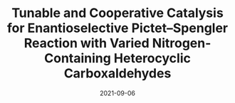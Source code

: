 ---
title: "Tunable and Cooperative Catalysis for Enantioselective Pictet–Spengler Reaction with Varied Nitrogen-Containing Heterocyclic Carboxaldehydes"
date: "2021-09-06"
section: "chemistry"
category: "publications"
featuredImage: "/images/chemistry/pictet_tile.svg"
excerpt: "Chan, Y-C., Sak, M. H., Frank, S. A., Miller, S. J. <br> <em>Angew. Chem. Int. Ed.</em> <strong>2021</strong>, <em>60</em>, 24573. DOI: 10.1002/anie.202109694"
pdfUrl: "/pdfs/pictet.pdf"  # Optional, only for publications
---